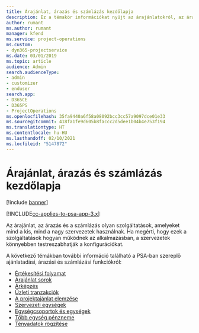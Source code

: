 ```yaml
---
title: Árajánlat, árazás és számlázás kezdőlapja
description: Ez a témakör információkat nyújt az árajánlatokról, az árakról és a számlázásról.
author: rumant
ms.author: rumant
manager: kfend
ms.service: project-operations
ms.custom:
- dyn365-projectservice
ms.date: 03/01/2019
ms.topic: article
audience: Admin
search.audienceType:
- admin
- customizer
- enduser
search.app:
- D365CE
- D365PS
- ProjectOperations
ms.openlocfilehash: 35fa9440a6f58a08092bcc3cc57a9097dce01e33
ms.sourcegitcommit: 418fa1fe9d605b8faccc2d5dee1b04b4e753f194
ms.translationtype: HT
ms.contentlocale: hu-HU
ms.lasthandoff: 02/10/2021
ms.locfileid: "5147872"
---
```

# <a name="quoting-pricing-and-billing-home-page"></a>Árajánlat, árazás és számlázás kezdőlapja

[!include [banner](../includes/psa-now-project-operations.md)]

[!INCLUDE[cc-applies-to-psa-app-3.x](../includes/cc-applies-to-psa-app-3x.md)]

Az árajánlat, az árazás és a számlázás olyan szolgáltatások, amelyeket mind a kis, mind a nagy szervezetek használnak. Ha megérti, hogy ezek a szolgáltatások hogyan működnek az alkalmazásban, a szervezetek könnyebben testreszabhatják a konfigurációkat.

A következő témákban további információ található a PSA-ban szereplő ajánlatadási, árazási és számlázási funkciókról:

- [Értékesítési folyamat](basic-sales-process.md)
- [Árajánlat sorok](basic-quote-lines.md)
- [Árképzés](basic-pricing.md)
- [Üzleti tranzakciók](basic-business-transactions.md)
- [A projektajánlat elemzése](basic-analyzing-quotes.md)
- [Szervezeti egységek](advanced-organizational.md)
- [Egységcsoportok és egységek](advanced-units.md)
- [Több egység pénzneme](advanced-currency.md)
- [Tényadatok rögzítése](advanced-actuals.md)
